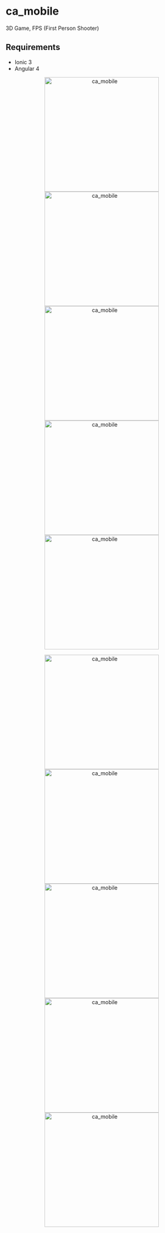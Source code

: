 # ca_mobile

3D Game, FPS (First Person Shooter)

## Requirements

  + Ionic 3
  + Angular 4

<p align="center">

<img src="https://user-images.githubusercontent.com/5104496/85629988-3c5fca80-b649-11ea-9d2f-13b492bcb59e.png" alt="ca_mobile" width="300" height="300"/> 

<img src="https://user-images.githubusercontent.com/5104496/85630231-ae381400-b649-11ea-8c7c-cef6b1346ed2.png" alt="ca_mobile" width="300" height="300"/>

<img src="https://user-images.githubusercontent.com/5104496/85630318-cc057900-b649-11ea-90bb-322e2adb2b79.png" alt="ca_mobile" width="300" height="300"/>

<img src="https://user-images.githubusercontent.com/5104496/85630415-efc8bf00-b649-11ea-99f2-11cdb18330dd.png" alt="ca_mobile" width="300" height="300"/>

<img src="https://user-images.githubusercontent.com/5104496/85630436-ff480800-b649-11ea-81b6-3b9014faaac2.png" alt="ca_mobile" width="300" height="300"/>

</p>

<p align="center">

<img src="https://user-images.githubusercontent.com/5104496/85629988-3c5fca80-b649-11ea-9d2f-13b492bcb59e.png" alt="ca_mobile" width="300" height="300"/> 

<img src="https://user-images.githubusercontent.com/5104496/85630231-ae381400-b649-11ea-8c7c-cef6b1346ed2.png" alt="ca_mobile" width="300" height="300"/>

<img src="https://user-images.githubusercontent.com/5104496/85630318-cc057900-b649-11ea-90bb-322e2adb2b79.png" alt="ca_mobile" width="300" height="300"/>

<img src="https://user-images.githubusercontent.com/5104496/85630415-efc8bf00-b649-11ea-99f2-11cdb18330dd.png" alt="ca_mobile" width="300" height="300"/>

<img src="https://user-images.githubusercontent.com/5104496/85630436-ff480800-b649-11ea-81b6-3b9014faaac2.png" alt="ca_mobile" width="300" height="300"/>

</p>
